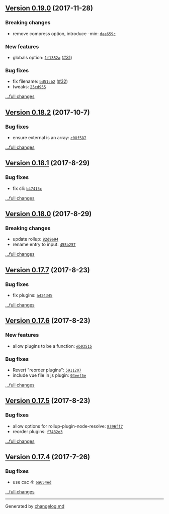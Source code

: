 ## [Version 0.19.0](https://github.com/egoist/bili/releases/tag/v0.19.0) (2017-11-28)

### Breaking changes

- remove compress option, introduce -min: [`daa659c`](https://github.com/egoist/bili/commit/daa659c)

### New features

- globals option: [`1f1352a`](https://github.com/egoist/bili/commit/1f1352a) ([#31](https://github.com/egoist/bili/issues/31))

### Bug fixes

- fix filename: [`bd51cb2`](https://github.com/egoist/bili/commit/bd51cb2) ([#32](https://github.com/egoist/bili/issues/32))
- tweaks: [`25cd955`](https://github.com/egoist/bili/commit/25cd955)

[...full changes](https://github.com/egoist/bili/compare/v0.18.2...v0.19.0)

## [Version 0.18.2](https://github.com/egoist/bubleup/releases/tag/v0.18.2) (2017-10-7)

### Bug fixes

- ensure external is an array: [`c08f587`](https://github.com/egoist/bubleup/commit/c08f587)

[...full changes](https://github.com/egoist/bubleup/compare/v0.18.1...v0.18.2)

## [Version 0.18.1](https://github.com/egoist/bubleup/releases/tag/v0.18.1) (2017-8-29)

### Bug fixes

- fix cli: [`b47415c`](https://github.com/egoist/bubleup/commit/b47415c)

[...full changes](https://github.com/egoist/bubleup/compare/v0.18.0...v0.18.1)

## [Version 0.18.0](https://github.com/egoist/bubleup/releases/tag/v0.18.0) (2017-8-29)

### Breaking changes

- update rollup: [`82d9e94`](https://github.com/egoist/bubleup/commit/82d9e94)
- rename entry to input: [`455b257`](https://github.com/egoist/bubleup/commit/455b257)

[...full changes](https://github.com/egoist/bubleup/compare/v0.17.7...v0.18.0)

## [Version 0.17.7](https://github.com/egoist/bubleup/releases/tag/v0.17.7) (2017-8-23)

### Bug fixes

- fix plugins: [`a434345`](https://github.com/egoist/bubleup/commit/a434345)

[...full changes](https://github.com/egoist/bubleup/compare/v0.17.6...v0.17.7)

## [Version 0.17.6](https://github.com/egoist/bubleup/releases/tag/v0.17.6) (2017-8-23)

### New features

- allow plugins to be a function: [`eb03515`](https://github.com/egoist/bubleup/commit/eb03515)

### Bug fixes

- Revert "reorder plugins": [`5911207`](https://github.com/egoist/bubleup/commit/5911207)
- include vue file in js plugin: [`04eef5e`](https://github.com/egoist/bubleup/commit/04eef5e)

[...full changes](https://github.com/egoist/bubleup/compare/v0.17.5...v0.17.6)

## [Version 0.17.5](https://github.com/egoist/bubleup/releases/tag/v0.17.5) (2017-8-23)

### Bug fixes

- allow options for rollup-plugin-node-resolve: [`8396ff7`](https://github.com/egoist/bubleup/commit/8396ff7)
- reorder plugins: [`f7432e3`](https://github.com/egoist/bubleup/commit/f7432e3)

[...full changes](https://github.com/egoist/bubleup/compare/v0.17.4...v0.17.5)

## [Version 0.17.4](https://github.com/egoist/bubleup/releases/tag/v0.17.4) (2017-7-26)

### Bug fixes

- use cac 4: [`6a654ed`](https://github.com/egoist/bubleup/commit/6a654ed)

[...full changes](https://github.com/egoist/bubleup/compare/v0.17.3...v0.17.4)


---

Generated by [changelog.md](https://github.com/egoist/changelog.md)
